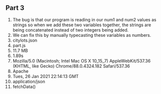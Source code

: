 ## Part 3

1) The bug is that our program is reading in our num1 and num2 values as strings so when we add these two variables together, the strings are being concatenated instead of two integers being added.
2) We can fix this by manually typecasting these variables as numbers.
3) citylots.json
4) part.js
5) 11.7 MB
6) 1.89s
7) Mozilla/5.0 (Macintosh; Intel Mac OS X 10_15_7) AppleWebKit/537.36 (KHTML, like Gecko) Chrome/88.0.4324.182 Safari/537.36
8) Apache
9) Tues, 26 Jan 2021 22:14:13 GMT
10) application/json
11) fetchData()